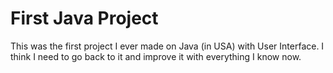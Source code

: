 # First Java Project
 This was the first project I ever made on Java (in USA) with User Interface. I think I need to go back to it and improve it with everything I know now.
